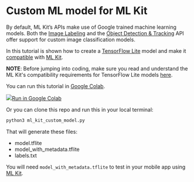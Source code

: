 # Custom ML model for ML Kit

By default, ML Kit’s APIs make use of Google trained machine learning models. Both the [Image Labeling](https://developers.google.com/ml-kit/vision/image-labeling) and the [Object Detection & Tracking](https://developers.google.com/ml-kit/vision/object-detection) API offer support for custom image classification models. 

In this tutorial is shown how to create a [TensorFlow Lite](https://www.tensorflow.org/lite/) model and make it [compatible](https://developers.google.com/ml-kit/custom-models#model-compatibility) with [ML Kit](https://developers.google.com/ml-kit).

**NOTE**: Before jumping into coding, make sure you read and understand the ML Kit's compatibility requirements for TensorFlow Lite models [here](https://developers.google.com/ml-kit/custom-models). 

You can run this tutorial in [Google Colab](https://colab.research.google.com/github/flutter-ml/mlkit-custom-model/blob/main/ml_kit_custom_model.ipynb).

<td>
    <a target="_blank" href="https://colab.research.google.com/github/flutter-ml/mlkit-custom-model/blob/main/ml_kit_custom_model.ipynb"><img src="https://www.tensorflow.org/images/colab_logo_32px.png" />Run in Google Colab</a>
</td>

Or you can clone this repo and run this in your local terminal: 

```bash
python3 ml_kit_custom_model.py
```

That will generate these files:

* model.tflite
* model_with_metadata.tflite
* labels.txt

You will need `model_with_metadata.tflite` to test in your mobile app using [ML Kit](https://developers.google.com/ml-kit).
